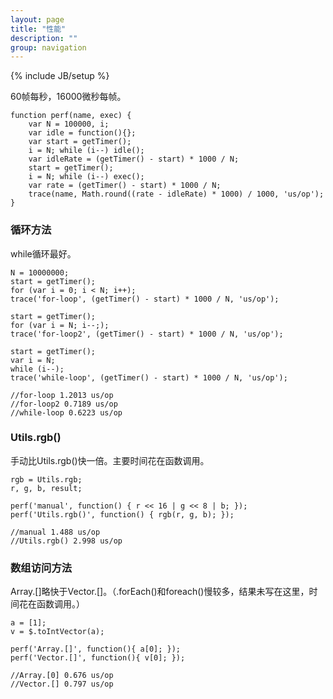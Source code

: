 ```yaml
---
layout: page
title: "性能"
description: ""
group: navigation
---
```

{% include JB/setup %}

60帧每秒，16000微秒每帧。

    function perf(name, exec) {
        var N = 100000, i;
        var idle = function(){};
        var start = getTimer();
        i = N; while (i--) idle();
        var idleRate = (getTimer() - start) * 1000 / N;
        start = getTimer();
        i = N; while (i--) exec();
        var rate = (getTimer() - start) * 1000 / N;
        trace(name, Math.round((rate - idleRate) * 1000) / 1000, 'us/op');
    }

### 循环方法

while循环最好。

    N = 10000000;
    start = getTimer();
    for (var i = 0; i < N; i++);
    trace('for-loop', (getTimer() - start) * 1000 / N, 'us/op');

    start = getTimer();
    for (var i = N; i--;);
    trace('for-loop2', (getTimer() - start) * 1000 / N, 'us/op');

    start = getTimer();
    var i = N;
    while (i--);
    trace('while-loop', (getTimer() - start) * 1000 / N, 'us/op');

    //for-loop 1.2013 us/op
    //for-loop2 0.7189 us/op
    //while-loop 0.6223 us/op

### Utils.rgb()

手动比Utils.rgb()快一倍。主要时间花在函数调用。

    rgb = Utils.rgb;
    r, g, b, result;

    perf('manual', function() { r << 16 | g << 8 | b; });
    perf('Utils.rgb()', function() { rgb(r, g, b); });

    //manual 1.488 us/op
    //Utils.rgb() 2.998 us/op

### 数组访问方法

Array.\[\]略快于Vector.\[\]。（.forEach()和foreach()慢较多，结果未写在这里，时间花在函数调用。）

    a = [1];
    v = $.toIntVector(a);

    perf('Array.[]', function(){ a[0]; });
    perf('Vector.[]', function(){ v[0]; });

    //Array.[0] 0.676 us/op
    //Vector.[] 0.797 us/op

